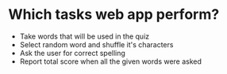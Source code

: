 

# Which tasks web app perform?

* Take words that will be used in the quiz 
* Select random word and shuffle it's characters 
* Ask the user for correct spelling
* Report total score when all the given words were asked  


